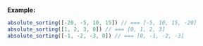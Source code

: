 **Example:**

```javascript
absolute_sorting([-20, -5, 10, 15]) // === [-5, 10, 15, -20]
absolute_sorting([1, 2, 3, 0]) // === [0, 1, 2, 3]
absolute_sorting([-1, -2, -3, 0]) // === [0, -1, -2, -3]
```
